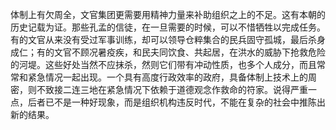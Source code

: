 体制上有欠周全，文官集团更需要用精神力量来补助组织之上的不足。这有本朝的历史记载为证。那些孔孟的信徒，在一旦需要的时候，可以不惜牺牲以完成任务。有的文官从来没有受过军事训练，却可以领导仓粹集合的民兵固守孤城，最后杀身成仁；有的文官不顾况暑疫疾，和民夫同饮食、共起居，在洪水的威胁下抢救危险的河堤。这些好处当然不应抹杀，然则它们带有冲动性质，也多个人成分，而且常常和紧急情况一起出现。一个具有高度行政效率的政府，具备体制上技术上的周密，则不致接二连三地在紧急情况下依赖于道德观念作救命的符家。说得严重一点，后者已不是一种好现象，而是组织机构违反时代，不能在复杂的社会中推陈出新的结果。